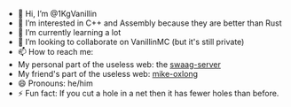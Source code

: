 - 👋 Hi, I’m @1KgVanillin
- 👀 I’m interested in C++ and Assembly because they are better than Rust
- 🌱 I’m currently learning a lot
- 💞️ I’m looking to collaborate on VanillinMC (but it's still private)
- 📫 How to reach me:
- My personal part of the useless web: the [swaag-server](http://swaag-server.liveblog365.com)
- My friend's part of the useless web: [mike-oxlong](http://mike-oxlong.great-site.net)
- 😄 Pronouns: he/him
- ⚡ Fun fact: If you cut a hole in a net then it has fewer holes than before.

